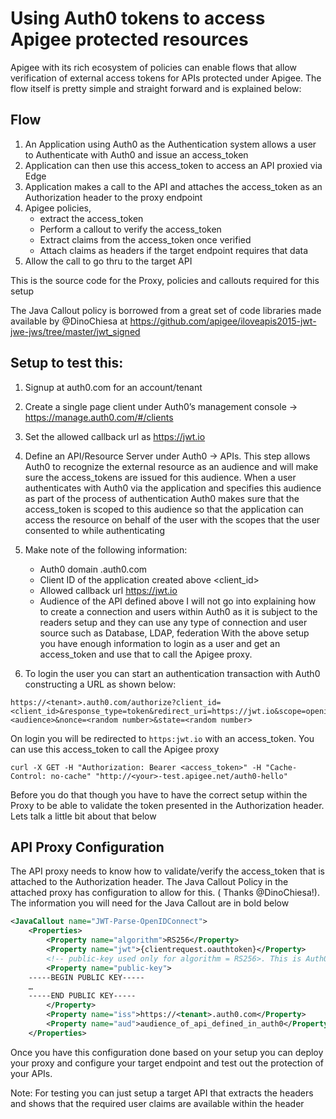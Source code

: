 # Using Auth0 tokens to access Apigee protected resources


Apigee with its rich ecosystem of policies can enable flows that allow verification of external access tokens for APIs protected under Apigee. The flow itself is pretty simple and straight forward and is explained below:

## Flow
1.	An Application using Auth0 as the Authentication system allows a user to Authenticate with Auth0 and issue an access_token
2.	Application can then use this access_token to access an API proxied via Edge
3.	Application makes a call to the API and attaches the access_token as an Authorization header to the proxy endpoint
4.	Apigee policies,
    * extract the access_token
    * Perform a callout to verify the access_token
    * Extract claims from the access_token once verified
    * Attach claims as headers if the target endpoint requires that data
5.	Allow the call to go thru to the target API

This is the source code for the Proxy, policies and callouts required for this setup

The Java Callout policy is borrowed from a great set of code libraries made available by @DinoChiesa at https://github.com/apigee/iloveapis2015-jwt-jwe-jws/tree/master/jwt_signed

## Setup to test this:
1.	Signup at auth0.com for an account/tenant
2.	Create a single page client under Auth0’s management console -> https://manage.auth0.com/#/clients
3.	Set the allowed callback url as https://jwt.io
4.	Define an API/Resource Server under Auth0 -> APIs. This step allows Auth0 to recognize the external resource as an audience and will make sure the access_tokens are issued for this audience. When a user authenticates with Auth0 via the application and specifies this audience as part of the process of authentication Auth0 makes sure that the access_token is scoped to this audience so that the application can access the resource on behalf of the user with the scopes that the user consented to while authenticating

5.	Make note of the following information:
      * Auth0 domain   <tenant>.auth0.com
      * Client ID of the application created above  <client_id>
      * Allowed callback url    https://jwt.io
      * Audience of the API defined above
  I will not go into explaining how to create a connection and users within Auth0 as it is subject to the readers setup and they can use any type of connection and user source such as Database, LDAP, federation
  With the above setup you have enough information to login as a user and get an access_token and use that to call the Apigee proxy.

6.	To login the user you can start an authentication transaction with Auth0 constructing a URL as shown below:

```
https://<tenant>.auth0.com/authorize?client_id=<client_id>&response_type=token&redirect_uri=https://jwt.io&scope=openid&audience=<audience>&nonce=<random number>&state=<random number>
```
On login you will be redirected to `https:jwt.io` with an access_token. You can use this access_token to call the Apigee proxy
```
curl -X GET -H "Authorization: Bearer <access_token>" -H "Cache-Control: no-cache" "http://<your>-test.apigee.net/auth0-hello"
```
Before you do that though you have to have the correct setup within the Proxy to be able to validate the token presented in the Authorization header. Lets talk a little bit about that below

## API Proxy Configuration
The API proxy needs to know how to validate/verify the access_token that is attached to the Authorization header. The Java Callout Policy in the attached proxy has configuration to allow for this. ( Thanks @DinoChiesa!).
The information you will need for the Java Callout are in bold below
```xml
<JavaCallout name="JWT-Parse-OpenIDConnect">
    <Properties>
        <Property name="algorithm">RS256</Property>
        <Property name="jwt">{clientrequest.oauthtoken}</Property>
        <!-- public-key used only for algorithm = RS256>. This is Auth0 tenant’s public key that you can download from https://<tenant>.auth0.com/pem or https://<tenant>.auth0.com/cer and convert format to get the public key if requred --> 
        <Property name="public-key">
    -----BEGIN PUBLIC KEY-----
    …
    -----END PUBLIC KEY-----    
        </Property>
        <Property name="iss">https://<tenant>.auth0.com</Property>
        <Property name="aud">audience_of_api_defined_in_auth0</Property>
    </Properties>

```

Once you have this configuration done based on your setup you can deploy your proxy and configure your target endpoint and test out the protection of your APIs. 

Note: For testing you can just setup a target API that extracts the headers and shows that the required user claims are available within the header 





 





